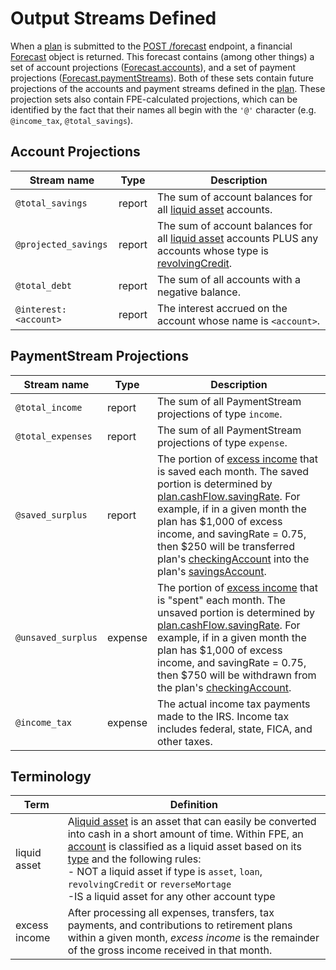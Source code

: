 # Output Streams Defined

When a [plan](datatypes.md#plan) is submitted to the [POST /forecast](README.md#post-v5forecast) endpoint, a financial [Forecast](datatypes.md#forecast) object is returned.  This forecast contains (among other things) a set of account projections ([Forecast.accounts](datatypes.md#forecast)), and a set of payment projections ([Forecast.paymentStreams](datatypes.md#forecast)).  Both of these sets contain future projections of the accounts and payment streams defined in the [plan](datatypes.md#plan).  These projection sets also contain FPE-calculated projections, which can be identified by the fact that their names all begin with the `'@'` character (e.g. `@income_tax`, `@total_savings`).

## Account Projections

| Stream name  | Type | Description |
| ---------- | ---- | ----------- |
| `@total_savings` | report | The sum of account balances for all [liquid asset](#liquid-asset) accounts. |
| `@projected_savings` | report | The sum of account balances for all [liquid asset](#liquid-asset) accounts PLUS any accounts whose type is [revolvingCredit](datatypes.md#accounttype). |
| `@total_debt` | report | The sum of all accounts with a negative balance. |
| `@interest:<account>` | report | The interest accrued on the account whose name is `<account>`. |

## PaymentStream Projections

| Stream name  | Type | Description |
| ---------- | ---- | ----------- |
| `@total_income` | report | The sum of all PaymentStream projections of type `income`. |
| `@total_expenses` | report | The sum of all PaymentStream projections of type `expense`. |
| `@saved_surplus` | report | The portion of [excess income](#terminology) that is saved each month.  The saved portion is determined by [plan.cashFlow.savingRate](datatypes.md#cashflow). For example, if in a given month the plan has $1,000 of excess income, and savingRate = 0.75, then $250 will be transferred plan's [checkingAccount](datatypes.md#cashflow) into the plan's [savingsAccount](datatypes.md#cashflow). |
| `@unsaved_surplus` | expense | The portion of [excess income](#terminology) that is "spent" each month.  The unsaved portion is determined by [plan.cashFlow.savingRate](datatypes.md#cashflow). For example, if in a given month the plan has $1,000 of excess income, and savingRate = 0.75, then $750 will be withdrawn from the plan's [checkingAccount](datatypes.md#cashflow). |
| `@income_tax` | expense | The actual income tax payments made to the IRS.  Income tax includes federal, state, FICA, and other taxes. |

## Terminology

| Term  | Definition |
| ------| ---------- |
| liquid asset | A[liquid asset](https://www.investopedia.com/terms/l/liquidasset.asp) is an asset that can easily be converted into cash in a short amount of time.  Within FPE, an [account](datatypes.md#account) is classified as a liquid asset based on its [type](datatypes.md#accounttype) and the following rules:<br/>- NOT a liquid asset if type is `asset`, `loan`, `revolvingCredit` or `reverseMortage` <br/>-IS a liquid asset for any other account type |
| excess income | After processing all expenses, transfers, tax payments, and contributions to retirement plans within a given month, _excess income_ is the remainder of the gross income received in that month. |
